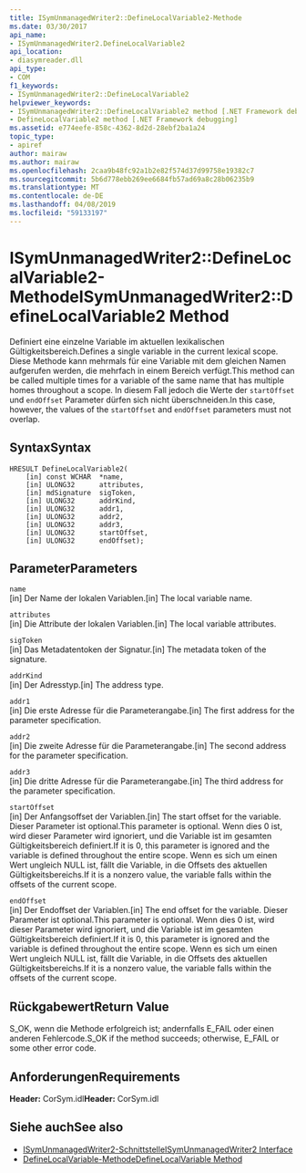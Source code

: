 ```yaml
---
title: ISymUnmanagedWriter2::DefineLocalVariable2-Methode
ms.date: 03/30/2017
api_name:
- ISymUnmanagedWriter2.DefineLocalVariable2
api_location:
- diasymreader.dll
api_type:
- COM
f1_keywords:
- ISymUnmanagedWriter2::DefineLocalVariable2
helpviewer_keywords:
- ISymUnmanagedWriter2::DefineLocalVariable2 method [.NET Framework debugging]
- DefineLocalVariable2 method [.NET Framework debugging]
ms.assetid: e774eefe-858c-4362-8d2d-28ebf2ba1a24
topic_type:
- apiref
author: mairaw
ms.author: mairaw
ms.openlocfilehash: 2caa9b48fc92a1b2e82f574d37d99758e19382c7
ms.sourcegitcommit: 5b6d778ebb269ee6684fb57ad69a8c28b06235b9
ms.translationtype: MT
ms.contentlocale: de-DE
ms.lasthandoff: 04/08/2019
ms.locfileid: "59133197"
---
```

# <a name="isymunmanagedwriter2definelocalvariable2-method"></a><span data-ttu-id="7c81f-102">ISymUnmanagedWriter2::DefineLocalVariable2-Methode</span><span class="sxs-lookup"><span data-stu-id="7c81f-102">ISymUnmanagedWriter2::DefineLocalVariable2 Method</span></span>
<span data-ttu-id="7c81f-103">Definiert eine einzelne Variable im aktuellen lexikalischen Gültigkeitsbereich.</span><span class="sxs-lookup"><span data-stu-id="7c81f-103">Defines a single variable in the current lexical scope.</span></span> <span data-ttu-id="7c81f-104">Diese Methode kann mehrmals für eine Variable mit dem gleichen Namen aufgerufen werden, die mehrfach in einem Bereich verfügt.</span><span class="sxs-lookup"><span data-stu-id="7c81f-104">This method can be called multiple times for a variable of the same name that has multiple homes throughout a scope.</span></span> <span data-ttu-id="7c81f-105">In diesem Fall jedoch die Werte der `startOffset` und `endOffset` Parameter dürfen sich nicht überschneiden.</span><span class="sxs-lookup"><span data-stu-id="7c81f-105">In this case, however, the values of the `startOffset` and `endOffset` parameters must not overlap.</span></span>  
  
## <a name="syntax"></a><span data-ttu-id="7c81f-106">Syntax</span><span class="sxs-lookup"><span data-stu-id="7c81f-106">Syntax</span></span>  
  
```  
HRESULT DefineLocalVariable2(  
    [in] const WCHAR  *name,  
    [in] ULONG32      attributes,  
    [in] mdSignature  sigToken,  
    [in] ULONG32      addrKind,  
    [in] ULONG32      addr1,  
    [in] ULONG32      addr2,  
    [in] ULONG32      addr3,  
    [in] ULONG32      startOffset,  
    [in] ULONG32      endOffset);  
```  
  
## <a name="parameters"></a><span data-ttu-id="7c81f-107">Parameter</span><span class="sxs-lookup"><span data-stu-id="7c81f-107">Parameters</span></span>  
 `name`  
 <span data-ttu-id="7c81f-108">[in] Der Name der lokalen Variablen.</span><span class="sxs-lookup"><span data-stu-id="7c81f-108">[in] The local variable name.</span></span>  
  
 `attributes`  
 <span data-ttu-id="7c81f-109">[in] Die Attribute der lokalen Variablen.</span><span class="sxs-lookup"><span data-stu-id="7c81f-109">[in] The local variable attributes.</span></span>  
  
 `sigToken`  
 <span data-ttu-id="7c81f-110">[in] Das Metadatentoken der Signatur.</span><span class="sxs-lookup"><span data-stu-id="7c81f-110">[in] The metadata token of the signature.</span></span>  
  
 `addrKind`  
 <span data-ttu-id="7c81f-111">[in] Der Adresstyp.</span><span class="sxs-lookup"><span data-stu-id="7c81f-111">[in] The address type.</span></span>  
  
 `addr1`  
 <span data-ttu-id="7c81f-112">[in] Die erste Adresse für die Parameterangabe.</span><span class="sxs-lookup"><span data-stu-id="7c81f-112">[in] The first address for the parameter specification.</span></span>  
  
 `addr2`  
 <span data-ttu-id="7c81f-113">[in] Die zweite Adresse für die Parameterangabe.</span><span class="sxs-lookup"><span data-stu-id="7c81f-113">[in] The second address for the parameter specification.</span></span>  
  
 `addr3`  
 <span data-ttu-id="7c81f-114">[in] Die dritte Adresse für die Parameterangabe.</span><span class="sxs-lookup"><span data-stu-id="7c81f-114">[in] The third address for the parameter specification.</span></span>  
  
 `startOffset`  
 <span data-ttu-id="7c81f-115">[in] Der Anfangsoffset der Variablen.</span><span class="sxs-lookup"><span data-stu-id="7c81f-115">[in] The start offset for the variable.</span></span> <span data-ttu-id="7c81f-116">Dieser Parameter ist optional.</span><span class="sxs-lookup"><span data-stu-id="7c81f-116">This parameter is optional.</span></span> <span data-ttu-id="7c81f-117">Wenn dies 0 ist, wird dieser Parameter wird ignoriert, und die Variable ist im gesamten Gültigkeitsbereich definiert.</span><span class="sxs-lookup"><span data-stu-id="7c81f-117">If it is 0, this parameter is ignored and the variable is defined throughout the entire scope.</span></span> <span data-ttu-id="7c81f-118">Wenn es sich um einen Wert ungleich NULL ist, fällt die Variable, in die Offsets des aktuellen Gültigkeitsbereichs.</span><span class="sxs-lookup"><span data-stu-id="7c81f-118">If it is a nonzero value, the variable falls within the offsets of the current scope.</span></span>  
  
 `endOffset`  
 <span data-ttu-id="7c81f-119">[in] Der Endoffset der Variablen.</span><span class="sxs-lookup"><span data-stu-id="7c81f-119">[in] The end offset for the variable.</span></span> <span data-ttu-id="7c81f-120">Dieser Parameter ist optional.</span><span class="sxs-lookup"><span data-stu-id="7c81f-120">This parameter is optional.</span></span> <span data-ttu-id="7c81f-121">Wenn dies 0 ist, wird dieser Parameter wird ignoriert, und die Variable ist im gesamten Gültigkeitsbereich definiert.</span><span class="sxs-lookup"><span data-stu-id="7c81f-121">If it is 0, this parameter is ignored and the variable is defined throughout the entire scope.</span></span> <span data-ttu-id="7c81f-122">Wenn es sich um einen Wert ungleich NULL ist, fällt die Variable, in die Offsets des aktuellen Gültigkeitsbereichs.</span><span class="sxs-lookup"><span data-stu-id="7c81f-122">If it is a nonzero value, the variable falls within the offsets of the current scope.</span></span>  
  
## <a name="return-value"></a><span data-ttu-id="7c81f-123">Rückgabewert</span><span class="sxs-lookup"><span data-stu-id="7c81f-123">Return Value</span></span>  
 <span data-ttu-id="7c81f-124">S_OK, wenn die Methode erfolgreich ist; andernfalls E_FAIL oder einen anderen Fehlercode.</span><span class="sxs-lookup"><span data-stu-id="7c81f-124">S_OK if the method succeeds; otherwise, E_FAIL or some other error code.</span></span>  
  
## <a name="requirements"></a><span data-ttu-id="7c81f-125">Anforderungen</span><span class="sxs-lookup"><span data-stu-id="7c81f-125">Requirements</span></span>  
 <span data-ttu-id="7c81f-126">**Header:** CorSym.idl</span><span class="sxs-lookup"><span data-stu-id="7c81f-126">**Header:** CorSym.idl</span></span>  
  
## <a name="see-also"></a><span data-ttu-id="7c81f-127">Siehe auch</span><span class="sxs-lookup"><span data-stu-id="7c81f-127">See also</span></span>

- [<span data-ttu-id="7c81f-128">ISymUnmanagedWriter2-Schnittstelle</span><span class="sxs-lookup"><span data-stu-id="7c81f-128">ISymUnmanagedWriter2 Interface</span></span>](../../../../docs/framework/unmanaged-api/diagnostics/isymunmanagedwriter2-interface.md)
- [<span data-ttu-id="7c81f-129">DefineLocalVariable-Methode</span><span class="sxs-lookup"><span data-stu-id="7c81f-129">DefineLocalVariable Method</span></span>](../../../../docs/framework/unmanaged-api/diagnostics/isymunmanagedwriter-definelocalvariable-method.md)
